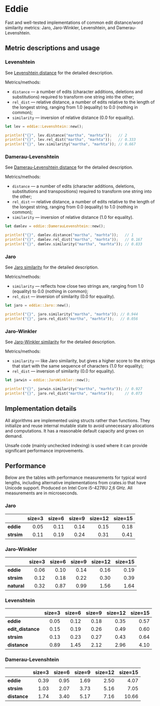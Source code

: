 # Eddie

Fast and well-tested implementations of common edit distance/word similarity metrics: Jaro, Jaro-Winkler, Levenshtein, and Damerau-Levenshtein.


## Metric descriptions and usage

### Levenshtein

See [Levenshtein distance](https://en.wikipedia.org/wiki/Levenshtein_distance) for the detailed description.

Metrics/methods:
- `distance` — a number of edits (character additions, deletions and substitutions) required to transform one string into the other;
- `rel_dist` — relative distance, a number of edits relative to the length of the longest string, ranging from 1.0 (equality) to 0.0 (nothing in common);
- `similarity` — inversion of relative distance (0.0 for equality).

```rust
let lev = eddie::Levenshtein::new();

println!("{}", lev.distance("martha", "marhta"));   // 2
println!("{}", lev.rel_dist("martha", "marhta"));   // 0.333
println!("{}", lev.similarity("martha", "marhta")); // 0.667
```


### Damerau-Levenshtein

See [Damerau-Levenshtein distance](https://en.wikipedia.org/wiki/Damerau–Levenshtein_distance) for the detailed description.

Metrics/methods:
- `distance` — a number of edits (character additions, deletions, substitutions and transpositions) required to transform one string into the other;
- `rel_dist` — relative distance, a number of edits relative to the length of the longest string, ranging from 0.0 (equality) to 1.0 (nothing in common);
- `similarity` — inversion of relative distance (1.0 for equality).

```rust
let damlev = eddie::DamerauLevenshtein::new();

println!("{}", damlev.distance("martha", "marhta"));   // 1
println!("{}", damlev.rel_dist("martha", "marhta"));   // 0.167
println!("{}", damlev.similarity("martha", "marhta")); // 0.833
```


### Jaro

See [Jaro similarity](https://en.wikipedia.org/wiki/Jaro–Winkler_distance#Jaro_Similarity) for the detailed description.

Metrics/methods:
- `similarity` — reflects how close two strings are, ranging from 1.0 (equality) to 0.0 (nothing in common);
- `rel_dist` — inversion of similarity (0.0 for equality).

```rust
let jaro = eddie::Jaro::new();

println!("{}", jaro.similarity("martha", "marhta")); // 0.944
println!("{}", jaro.rel_dist("martha", "marhta"));   // 0.056
```


### Jaro-Winkler

See [Jaro-Winkler similarity](https://en.wikipedia.org/wiki/Jaro–Winkler_distance#Jaro–Winkler_Similarity) for the detailed description.

Metrics/methods:
- `similarity` — like Jaro similarity, but gives a higher score to the strings that start with the same sequence of characters (1.0 for equality);
- `rel_dist` — inversion of similarity (0.0 for equality).

```rust
let jarwin = eddie::JaroWinkler::new();

println!("{}", jarwin.similarity("martha", "marhta")); // 0.927
println!("{}", jaro.rel_dist("martha", "marhta"));     // 0.073
```


## Implementation details

All algorithms are implemented using structs rather than functions. They initialize and reuse internal mutable state to avoid unnecessary allocations and computations. It has a reasonable default capacity and grows on demand.

Unsafe code (mainly unchecked indexing) is used where it can provide significant performance improvements.


## Performance

Below are the tables with performance measurements for typical word lengths, including alternative implementations from crates.io that have Unicode support. Produced on Intel Core i5-4278U 2,6 GHz. All measurements are in microseconds.


### Jaro

|            | size=3 | size=6 | size=9 | size=12 | size=15 |
| :--------- | -----: | -----: | -----: | ------: | ------: |
| **eddie**  |  0.05  |  0.11  |  0.14  |  0.15   |  0.18   |
| **strsim** |  0.11  |  0.19  |  0.24  |  0.31   |  0.41   |


### Jaro-Winkler

|             | size=3 | size=6 | size=9 | size=12 | size=15 |
| :---------- | -----: | -----: | -----: | ------: | ------: |
| **eddie**   |  0.06  |  0.10  |  0.14  |  0.16   |  0.19   |
| **strsim**  |  0.12  |  0.18  |  0.22  |  0.30   |  0.39   |
| **natural** |  0.32  |  0.87  |  0.99  |  1.56   |  1.64   |


### Levenshtein

|                   | size=3 | size=6 | size=9 | size=12 | size=15 |
| :---------------- | -----: | -----: | -----: | ------: | ------: |
| **eddie**         |  0.05  |  0.12  |  0.18  |  0.35   |  0.57   |
| **edit_distance** |  0.15  |  0.19  |  0.26  |  0.49   |  0.60   |
| **strsim**        |  0.13  |  0.23  |  0.27  |  0.43   |  0.64   |
| **distance**      |  0.89  |  1.45  |  2.12  |  2.96   |  4.10   |


### Damerau-Levenshtein

|              | size=3 | size=6 | size=9 | size=12 | size=15 |
| :----------- | -----: | -----: | -----: | ------: | ------: |
| **eddie**    |  0.39  |  0.95  |  1.69  |  2.50   |  4.07   |
| **strsim**   |  1.03  |  2.07  |  3.73  |  5.16   |  7.05   |
| **distance** |  1.74  |  3.40  |  5.17  |  7.16   | 10.66   |
